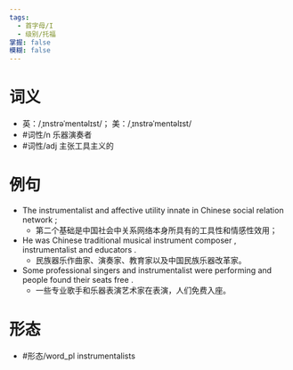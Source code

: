 ```yaml
---
tags:
  - 首字母/I
  - 级别/托福
掌握: false
模糊: false
---
```

# 词义
- 英：/ˌɪnstrəˈmentəlɪst/； 美：/ˌɪnstrəˈmentəlɪst/
- #词性/n  乐器演奏者
- #词性/adj  主张工具主义的
# 例句
- The instrumentalist and affective utility innate in Chinese social relation network ;
	- 第二个基础是中国社会中关系网络本身所具有的工具性和情感性效用；
- He was Chinese traditional musical instrument composer , instrumentalist and educators .
	- 民族器乐作曲家、演奏家、教育家以及中国民族乐器改革家。
- Some professional singers and instrumentalist were performing and people found their seats free .
	- 一些专业歌手和乐器表演艺术家在表演，人们免费入座。
# 形态
- #形态/word_pl instrumentalists
